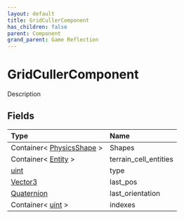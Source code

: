 ```yaml
---
layout: default
title: GridCullerComponent
has_children: false
parent: Component
grand_parent: Game Reflection
---
```

# GridCullerComponent
Description 

## Fields

| Type | Name |
|:----------|:--------------|
| Container< [PhysicsShape](/riftbreaker-wiki/docs/game-reflection/classes/physics_shape/) > | Shapes |
| Container< [Entity](/riftbreaker-wiki/docs/game-reflection/classes/entity/) > | terrain_cell_entities |
| [uint](/riftbreaker-wiki/docs/game-reflection/components/uint/) | type |
| [Vector3](/riftbreaker-wiki/docs/game-reflection/classes/vector3/) | last_pos |
| [Quaternion](/riftbreaker-wiki/docs/game-reflection/classes/quaternion/) | last_orientation |
| Container< [uint](/riftbreaker-wiki/docs/game-reflection/components/uint/) > | indexes |

